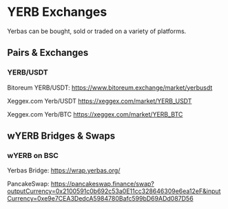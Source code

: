 # YERB Exchanges

Yerbas can be bought, sold or traded on a variety of platforms.

## Pairs & Exchanges

### YERB/USDT

Bitoreum YERB/USDT: <https://www.bitoreum.exchange/market/yerbusdt>

Xeggex.com Yerb/USDT https://xeggex.com/market/YERB_USDT

Xeggex.com Yerb/BTC https://xeggex.com/market/YERB_BTC

## wYERB Bridges & Swaps

### wYERB on BSC

Yerbas Bridge: <https://wrap.yerbas.org/>

PancakeSwap: <https://pancakeswap.finance/swap?outputCurrency=0x2100591c0b692c53a0E11cc328646309e6ea12eF&inputCurrency=0xe9e7CEA3DedcA5984780Bafc599bD69ADd087D56>